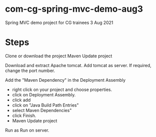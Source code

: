 # com-cg-spring-mvc-demo-aug3
 Spring MVC demo project for CG trainees 3 Aug 2021

# Steps 

Clone or download the project 
Maven Update project 

Download and extract Apache tomcat. 
Add tomcat as server. 
If required, change the port number.  

Add the "Maven Dependency" in the Deployment Assembly

- right click on your project and choose properties.
- click on Deployment Assembly.
- click add
- click on "Java Build Path Entries"
- select Maven Dependencies"
- click Finish.
- Maven Update project 

Run as Run on server. 
 